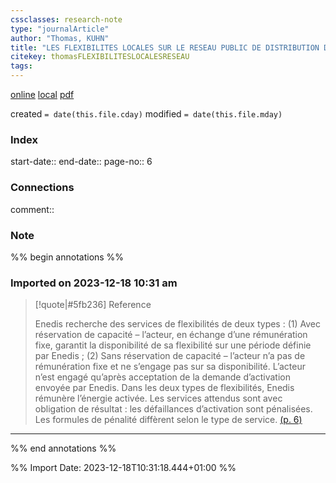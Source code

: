 ```yaml
---
cssclasses: research-note
type: "journalArticle"
author: "Thomas, KUHN"
title: "LES FLEXIBILITES LOCALES SUR LE RESEAU PUBLIC DE DISTRIBUTION D’ELECTRICITE"
citekey: thomasFLEXIBILITESLOCALESRESEAU
tags: 
---
```



[online](http://zotero.org/groups/5242748/items/5CT5BV49) [local](zotero://select/groups/5242748/items/5CT5BV49) [pdf](file://C:\Users\wengerj\Zotero\storage\SWI5RU85\Thomas%20-%20LES%20FLEXIBILITES%20LOCALES%20SUR%20LE%20RESEAU%20PUBLIC%20DE%20D.pdf)

created `= date(this.file.cday)`
modified `= date(this.file.mday)`

### Index

start-date:: 
end-date:: 
page-no:: 6

### Connections

comment:: 

### Note

%% begin annotations %%


### Imported on 2023-12-18 10:31 am

>[!quote|#5fb236] Reference
>
> Enedis recherche des services de flexibilités de deux types : (1) Avec réservation de capacité – l’acteur, en échange d’une rémunération fixe, garantit la disponibilité de sa flexibilité sur une période définie par Enedis ; (2) Sans réservation de capacité – l’acteur n’a pas de rémunération fixe et ne s’engage pas sur sa disponibilité. L’acteur n’est engagé qu’après acceptation de la demande d’activation envoyée par Enedis. Dans les deux types de flexibilités, Enedis rémunère l’énergie activée. Les services attendus sont avec obligation de résultat : les défaillances d’activation sont pénalisées. Les formules de pénalité diffèrent selon le type de service. [(p. 6)](zotero://open-pdf/groups/5242748/items/SWI5RU85?page=6&annotation=PTEYRH6B)


---

%% end annotations %%

%% Import Date: 2023-12-18T10:31:18.444+01:00 %%
